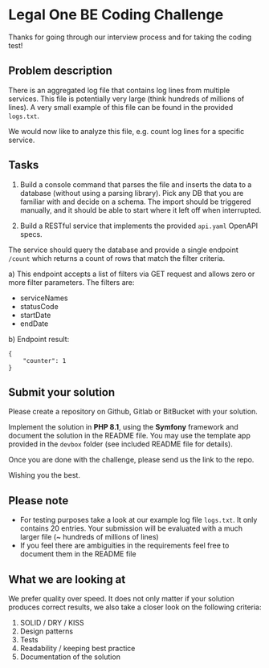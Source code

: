 # Legal One BE Coding Challenge

Thanks for going through our interview process and for taking the coding test!

## Problem description

There is an aggregated log file that contains log lines from multiple services. This file is potentially very large (think hundreds of millions of lines). A very small example of this file can be found in the provided `logs.txt`.

We would now like to analyze this file, e.g. count log lines for a specific service.

## Tasks

1. Build a console command that parses the file and inserts the data to a database (without using a parsing library). Pick any DB that you are familiar with and decide on a schema. The import should be triggered manually, and it should be able to start where it left off when interrupted.

2. Build a RESTful service that implements the provided `api.yaml` OpenAPI specs.

The service should query the database and provide a single endpoint `/count` which returns a count of rows that match the filter criteria.

   a) This endpoint accepts a list of filters via GET request and allows zero or more filter parameters. The filters are:
   - serviceNames
   - statusCode
   - startDate
   - endDate
   
   b) Endpoint result:

```
{
    "counter": 1
}
```

## Submit your solution

Please create a repository on Github, Gitlab or BitBucket with your solution.

Implement the solution in **PHP 8.1**, using the **Symfony** framework and document the solution in the README file. You may use the template app provided in the `devbox` folder (see included README file for details). 

Once you are done with the challenge, please send us the link to the repo.

Wishing you the best.

## Please note

- For testing purposes take a look at our example log file `logs.txt`. It only contains 20 entries. Your submission will be evaluated with a much larger file (~ hundreds of millions of lines)
- If you feel there are ambiguities in the requirements feel free to document them in the README file

## What we are looking at

We prefer quality over speed. It does not only matter if your solution produces correct results, we also take a closer look on the following criteria:

1. SOLID / DRY / KISS
2. Design patterns
3. Tests
4. Readability / keeping best practice
5. Documentation of the solution
